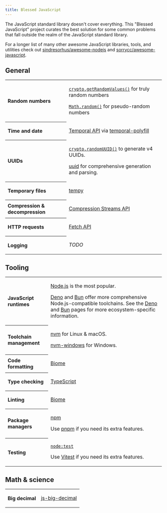 ```yaml
---
title: Blessed JavaScript
---
```


The JavaScript standard library doesn't cover everything. This "Blessed JavaScript" project curates the best solution for some common problems that fall outside the realm of the JavaScript standard library.

For a longer list of many other awesome JavaScript libraries, tools, and utilities check out [sindresorhus/awesome-nodejs](https://github.com/sindresorhus/awesome-nodejs) and [sorrycc/awesome-javascript](https://github.com/sorrycc/awesome-javascript).

## General

<table style="table-layout: fixed; width: 100%;">
<tr><th align=left>Random numbers<td>

[`crypto.getRandomValues()`](https://developer.mozilla.org/en-US/docs/Web/API/Crypto/getRandomValues) for truly random numbers

[`Math.random()`](https://developer.mozilla.org/en-US/docs/Web/JavaScript/Reference/Global_Objects/Math/random) for pseudo-random numbers

<tr><th align=left>Time and date<td>

[Temporal API](https://developer.mozilla.org/en-US/docs/Web/JavaScript/Reference/Global_Objects/Temporal) via [temporal-polyfill](https://www.npmjs.com/package/temporal-polyfill)

<tr><th align=left>UUIDs<td>

[`crypto.randomUUID()`](https://developer.mozilla.org/en-US/docs/Web/API/Crypto/randomUUID) to generate v4 UUIDs.

[uuid](https://www.npmjs.com/package/uuid) for comprehensive generation and parsing.

<tr><th align=left>Temporary files<td>

[tempy](https://www.npmjs.com/package/tempy)

<tr><th align=left>Compression & decompression<td>

[Compression Streams API](https://developer.mozilla.org/en-US/docs/Web/API/Compression_Streams_API)

<tr><th align=left>HTTP requests<td>

[Fetch API](https://developer.mozilla.org/en-US/docs/Web/API/Fetch_API)

<tr><th align=left>Logging<td>

_TODO_

</table>

## Tooling

<table style="table-layout: fixed; width: 100%;">
<tr><th align=left>JavaScript runtimes<td>

[Node.js](https://nodejs.org/) is the most popular.

[Deno](https://deno.com/) and [Bun](https://bun.sh/) offer more comprehensive Node.js-compatible toolchains. See the [Deno](./deno/) and [Bun](./bun/) pages for more ecosystem-specific information.

<tr><th align=left>Toolchain management<td>

[nvm](https://github.com/nvm-sh/nvm) for Linux & macOS.

[nvm-windows](https://github.com/coreybutler/nvm-windows) for Windows.

<tr><th align=left>Code formatting<td>

[Biome](https://biomejs.dev/)

<tr><th align=left>Type checking<td>

[TypeScript](https://www.typescriptlang.org/)

<tr><th align=left>Linting<td>

[Biome](https://biomejs.dev/)

<tr><th align=left>Package managers<td>

[npm](https://www.npmjs.com/)

Use [pnpm](https://pnpm.io/) if you need its extra features.

<tr><th align=left>Testing<td>

[`node:test`](https://nodejs.org/api/test.html)

Use [Vitest](https://vitest.dev/) if you need its extra features.

</table>

## Math & science

<table style="table-layout: fixed; width: 100%;">
<tr><th align=left>Big decimal<td>

[js-big-decimal](https://www.npmjs.com/package/js-big-decimal)

</table>

